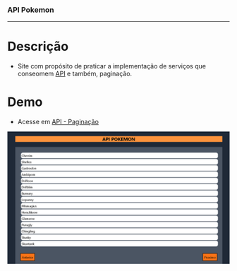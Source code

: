 ### API Pokemon
<hr>

# Descrição
  - Site com propósito de praticar a implementação de serviços que conseomem <a href="https://pokeapi.co" target="_blank">API</a> e também, paginação.
  
  
# Demo
- Acesse em <a href="https://api-pokemon-vert.vercel.app" target="blank">API - Paginação</a>
<img src="https://github.com/AlexandreSican/images/blob/main/poke-api.png?raw=true" width="1000px" />
